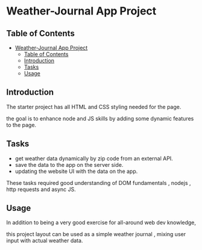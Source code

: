 # Weather-Journal App Project

## Table of Contents
- [Weather-Journal App Project](#weather-journal-app-project)
  - [Table of Contents](#table-of-contents)
  - [Introduction](#introduction)
  - [Tasks](#tasks)
  - [Usage](#usage)

## Introduction
The starter project has all HTML and CSS styling needed for the page.

the goal is to enhance node and JS skills by adding some dynamic features to the page.

## Tasks
- get weather data dynamically by zip code from an external API.
- save the data to the app on the server side.
- updating the website UI with the data on the app.

These tasks required good understanding of DOM fundamentals , nodejs , http 
requests and async JS.

## Usage
In addition to being a very good exercise for all-around web dev knowledge,

this project layout can be used as a simple weather journal , mixing user input
with actual weather data.